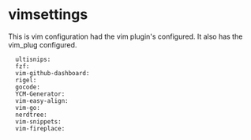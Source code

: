 # vimsettings
This is vim configuration had the vim plugin's configured. It also has the vim_plug configured.

      ultisnips:               
      fzf:                         
      vim-github-dashboard:        
      rigel:                       
      gocode:                     
      YCM-Generator:             
      vim-easy-align:              
      vim-go:                 
      nerdtree:                    
      vim-snippets:                
      vim-fireplace: 

